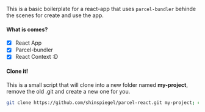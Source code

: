 This is a basic boilerplate for a react-app that uses `parcel-bundler` behinde the scenes for create and use the app.

#### What is comes?

- [x] React App
- [x] Parcel-bundler
- [x] React Context :D

#### Clone it!

This is a small script that will clone into a new folder named **my-project**, remove the old .git and create a new one for you.

```sh
git clone https://github.com/shinspiegel/parcel-react.git my-project; cd my-project; rm -rf .git; git init; git add -A; git commit -m "Initial files"; yarn; yarn dev;
```
